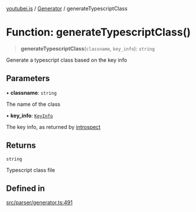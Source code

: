 [youtubei.js](../../../README.md) / [Generator](../README.md) / generateTypescriptClass

# Function: generateTypescriptClass()

> **generateTypescriptClass**(`classname`, `key_info`): `string`

Generate a typescript class based on the key info

## Parameters

• **classname**: `string`

The name of the class

• **key\_info**: [`KeyInfo`](../type-aliases/KeyInfo.md)

The key info, as returned by [introspect](introspect.md)

## Returns

`string`

Typescript class file

## Defined in

[src/parser/generator.ts:491](https://github.com/LuanRT/YouTube.js/blob/eb21af33db708f0355f4fb15881f5d4fabc7b06c/src/parser/generator.ts#L491)

